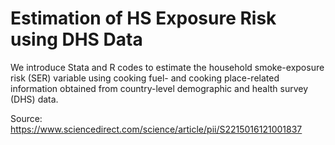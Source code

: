 # Estimation of HS Exposure Risk using DHS Data
We introduce Stata and R codes to estimate the household smoke-exposure risk (SER) variable using cooking fuel- and cooking place-related information obtained from country-level demographic and health survey (DHS) data. 

Source: https://www.sciencedirect.com/science/article/pii/S2215016121001837
